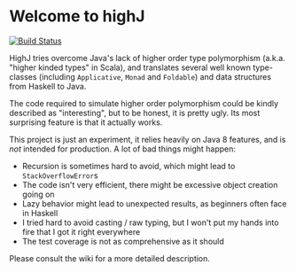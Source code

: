 # Welcome to highJ #

[![Build Status](https://travis-ci.org/DanielGronau/highj.svg?branch=master)](https://travis-ci.org/DanielGronau/highj)

HighJ tries overcome Java's lack of higher order type polymorphism (a.k.a. "higher kinded types" in Scala), and translates several well known type-classes (including `Applicative`, `Monad` and `Foldable`) and data structures from Haskell to Java.

The code required to simulate higher order polymorphism could be kindly described as "interesting", but to be honest, it is pretty ugly. Its most surprising feature is that it actually works.

This project is just an experiment, it relies heavily on Java 8 features, and is *not* intended for production. A lot of bad things might happen:
  * Recursion is sometimes hard to avoid, which might lead to `StackOverflowError`s
  * The code isn't very efficient, there might be excessive object creation going on
  * Lazy behavior might lead to unexpected results, as beginners often face in Haskell
  * I tried hard to avoid casting / raw typing, but I won't put my hands into fire that I got it right everywhere 
  * The test coverage is not as comprehensive as it should
  
Please consult the wiki for a more detailed description.

